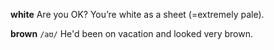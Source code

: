 **white** 
Are you OK? You’re white as a sheet (=extremely pale).

**brown**
`/aʊ/`
He'd been on vacation and looked very brown.